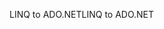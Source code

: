 <span data-ttu-id="85c3d-101">LINQ to ADO.NET</span><span class="sxs-lookup"><span data-stu-id="85c3d-101">LINQ to ADO.NET</span></span>